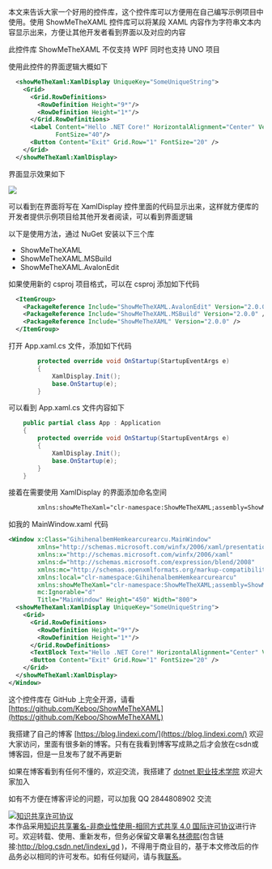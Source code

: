 
本文来告诉大家一个好用的控件库，这个控件库可以方便用在自己编写示例项目中使用。使用 ShowMeTheXAML 控件库可以将某段 XAML 内容作为字符串文本内容显示出来，方便让其他开发者看到界面以及对应的内容

<!--more-->


<!-- CreateTime:2021/4/1 8:47:14 -->

<!-- 发布 -->

此控件库 ShowMeTheXAML 不仅支持 WPF 同时也支持 UNO 项目

使用此控件的界面逻辑大概如下

```xml
  <showMeTheXaml:XamlDisplay UniqueKey="SomeUniqueString">
    <Grid>
      <Grid.RowDefinitions>
        <RowDefinition Height="9*"/>
        <RowDefinition Height="1*"/>
      </Grid.RowDefinitions>
      <Label Content="Hello .NET Core!" HorizontalAlignment="Center" VerticalAlignment="Center"
             FontSize="40"/>
      <Button Content="Exit" Grid.Row="1" FontSize="20" />
    </Grid>
  </showMeTheXaml:XamlDisplay>
```

界面显示效果如下

<!-- ![](image/dotnet 使用 ShowMeTheXAML 显示 WPF 的 XAML 控件内容/dotnet 使用 ShowMeTheXAML 显示 WPF 的 XAML 控件内容0.png) -->

![](http://image.acmx.xyz/lindexi%2F202141848155823.jpg)

可以看到在界面将写在 XamlDisplay 控件里面的代码显示出来，这样就方便库的开发者提供示例项目给其他开发者阅读，可以看到界面逻辑

以下是使用方法，通过 NuGet 安装以下三个库

- ShowMeTheXAML
- ShowMeTheXAML.MSBuild
- ShowMeTheXAML.AvalonEdit

如果使用新的 csproj 项目格式，可以在 csproj 添加如下代码

```xml
  <ItemGroup>
    <PackageReference Include="ShowMeTheXAML.AvalonEdit" Version="2.0.0" />
    <PackageReference Include="ShowMeTheXAML.MSBuild" Version="2.0.0" />
    <PackageReference Include="ShowMeTheXAML" Version="2.0.0" />
  </ItemGroup>
```

打开 App.xaml.cs 文件，添加如下代码

```csharp
        protected override void OnStartup(StartupEventArgs e)
        {
            XamlDisplay.Init();
            base.OnStartup(e);
        }
```

可以看到 App.xaml.cs 文件内容如下

```csharp
    public partial class App : Application
    {
        protected override void OnStartup(StartupEventArgs e)
        {
            XamlDisplay.Init();
            base.OnStartup(e);
        }
    }
```

接着在需要使用 XamlDisplay 的界面添加命名空间

```xml
        xmlns:showMeTheXaml="clr-namespace:ShowMeTheXAML;assembly=ShowMeTheXAML"
```

如我的 MainWindow.xaml 代码

```xml
<Window x:Class="GihihenalbemHemkearcurearcu.MainWindow"
        xmlns="http://schemas.microsoft.com/winfx/2006/xaml/presentation"
        xmlns:x="http://schemas.microsoft.com/winfx/2006/xaml"
        xmlns:d="http://schemas.microsoft.com/expression/blend/2008"
        xmlns:mc="http://schemas.openxmlformats.org/markup-compatibility/2006"
        xmlns:local="clr-namespace:GihihenalbemHemkearcurearcu"
        xmlns:showMeTheXaml="clr-namespace:ShowMeTheXAML;assembly=ShowMeTheXAML"
        mc:Ignorable="d"
        Title="MainWindow" Height="450" Width="800">
  <showMeTheXaml:XamlDisplay UniqueKey="SomeUniqueString">
    <Grid>
      <Grid.RowDefinitions>
        <RowDefinition Height="9*"/>
        <RowDefinition Height="1*"/>
      </Grid.RowDefinitions>
      <TextBlock Text="Hello .NET Core!" HorizontalAlignment="Center" VerticalAlignment="Center"/>
      <Button Content="Exit" Grid.Row="1" FontSize="20" />
    </Grid>
  </showMeTheXaml:XamlDisplay>
</Window>
```

这个控件库在 GitHub 上完全开源，请看 [https://github.com/Keboo/ShowMeTheXAML](https://github.com/Keboo/ShowMeTheXAML)



我搭建了自己的博客 [https://blog.lindexi.com/](https://blog.lindexi.com/) 欢迎大家访问，里面有很多新的博客。只有在我看到博客写成熟之后才会放在csdn或博客园，但是一旦发布了就不再更新

如果在博客看到有任何不懂的，欢迎交流，我搭建了 [dotnet 职业技术学院](https://t.me/dotnet_campus) 欢迎大家加入

如有不方便在博客评论的问题，可以加我 QQ 2844808902 交流

<a rel="license" href="http://creativecommons.org/licenses/by-nc-sa/4.0/"><img alt="知识共享许可协议" style="border-width:0" src="https://licensebuttons.net/l/by-nc-sa/4.0/88x31.png" /></a><br />本作品采用<a rel="license" href="http://creativecommons.org/licenses/by-nc-sa/4.0/">知识共享署名-非商业性使用-相同方式共享 4.0 国际许可协议</a>进行许可。欢迎转载、使用、重新发布，但务必保留文章署名[林德熙](http://blog.csdn.net/lindexi_gd)(包含链接:http://blog.csdn.net/lindexi_gd )，不得用于商业目的，基于本文修改后的作品务必以相同的许可发布。如有任何疑问，请与我[联系](mailto:lindexi_gd@163.com)。